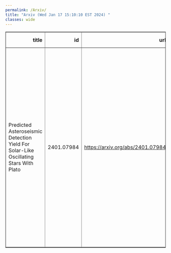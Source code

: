 ```yaml
---
permalink: /Arxiv/
title: "Arxiv (Wed Jan 17 15:10:10 EST 2024) "
classes: wide
---
```

<table border="1" class="dataframe">
  <thead>
    <tr style="text-align: right;">
      <th>title</th>
      <th>id</th>
      <th>url</th>
      <th>authors</th>
      <th>Local Authors</th>
    </tr>
  </thead>
  <tbody>
    <tr>
      <td>Predicted Asteroseismic Detection Yield For Solar-Like Oscillating Stars   With Plato</td>
      <td>2401.07984</td>
      <td><a href="https://arxiv.org/abs/2401.07984" target="_blank">https://arxiv.org/abs/2401.07984</a></td>
      <td>M. J. Goupil, C. Catala, R. Samadi, K. Belkacem, R. M. Ouazzani, D. R. Reese, T. Appourchaux, S. Mathur, J. Cabrera, A. Börner, C. Paproth, N. Moedas, K. Verma, Y. Lebreton, M. Deal, J. Ballot, W. J. Chaplin, J. Christensen-Dalsgaard, M. Cunha, A. F. Lanza, A. Miglio, T. Morel, A. Serenelli, B. Mosser, O. Creevey, A. Moya, R. A. Garcia, M. B. Nielsen, E. Hatt</td>
      <td>Smita Mathur</td>
    </tr>
  </tbody>
</table>
